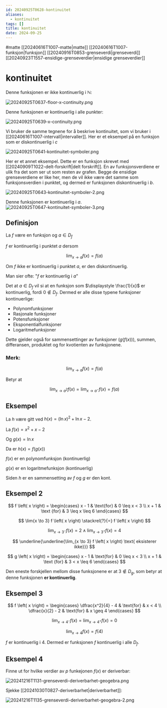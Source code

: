 ```yaml
---
id: 20240925T0628-kontinuitet
aliases:
  - kontinuitet
tags: []
title: kontinuitet
date: 2024-09-25
---
```


#matte [[20240616T1007-matte|matte]] [[20240616T1007-funksjon|funksjon]] [[20240916T0853-grenseverdi|grenseverdi]] [[20240923T1557-ensidige-grenseverdier|ensidige grenseverdier]]

# kontinuitet

Denne funksjonen er ikke kontinuerlig i $\mathbb{N}$:

![20240925T0637-floor-x-continuity.png](Assets/20240925T0637-floor-x-continuity.png)

Denne funksjonen er kontinuerlig i alle punkter:

![20240925T0639-x-continuity.png](Assets/20240925T0639-x-continuity.png)

Vi bruker de samme tegnene for å beskrive kontinuitet, som vi bruker i [[20240616T1007-intervall|intervaller]]. Her er et eksempel på en funksjon som er diskontinuerlig i $c$

![20240925T0641-kontinuitet-symboler.png](Assets/20240925T0641-kontinuitet-symboler.png)

Her er et annet eksempel. Dette er en funksjon skrevet med [[20240909T1022-delt-forskrift|delt forskrift]]. En av funksjonsverdiene er ulik fra det som ser ut som resten av grafen. Begge de ensidige grenseverdiene er like her, men de vil ikke være det samme som funksjonsverdien i punktet, og dermed er funksjonen diskontinuerlig i $b$.

![20240925T0643-kontinuitet-symboler-2.png](Assets/20240925T0643-kontinuitet-symboler-2.png)

Denne funksjonen er kontinuerlig i $a$.
![20240925T0647-kontinuitet-symboler-3.png](Assets/20240925T0647-kontinuitet-symboler-3.png)

## Definisjon

La $f$ være en funksjon og $a \in D_{f}$

$f$ er kontinuerlig i punktet $a$ dersom

$$
\lim_{x \to a} f \left( x \right) = f \left( a \right)
$$

Om $f$ ikke er kontinuerlig i punktet $a$, er den diskontinuerlig.

Man sier ofte: "$f$ er kontinuerlig i $a$"

Det at $a \in D_{f}$ vil si at en funksjon som $\displaystyle \frac{1}{x}$ er kontinuerlig, fordi $0 \notin D_{f}$. Dermed er alle disse typene funksjoner kontinuerlige:

- Polynomfunksjoner
- Rasjonale funksjoner
- Potensfunksjoner
- Eksponentialfunksjoner
- Logaritmefunksjoner

Dette gjelder også for sammensettinger av funksjoner ($g \left( f \left( x \right) \right)$), summen, differansen, produktet og for kvotienten av funksjonene.

### Merk:

$$
\lim_{x \to a} f \left( x \right) = f \left( a \right)
$$

Betyr at

$$
\lim_{x \to a^{2}} f \left( x \right) = \lim_{x \to a^{-}} f \left( x \right) = f \left( a \right)
$$

## Eksempel

La $h$ være gitt ved $h(x) = (\ln{x})^{2} + \ln{x} - 2$.

La $f(x) = x^{2} + x - 2$

Og $g(x) = \ln{x}$

Da er $h(x) = f(g(x))$

$f(x)$ er en polynomfunksjon (kontinuerlig)

$g(x)$ er en logaritmefunksjon (kontinuerlig)

Siden $h$ er en sammensetting av $f$ og $g$ er den kont.

## Eksempel 2

$$
f \left( x \right) = \begin{cases}
x - 1 & \text{for} & 0 \leq x < 3 \\
x + 1 & \text {for} & 3 \leq x \leq 6
\end{cases}
$$

$$
\lim{x \to 3} f \left( x \right) \stackrel{?}{=} f \left( x \right)
$$

$$
\lim_{x \to 3^{-}} f \left( x \right) = 2 \land \lim_{x \to 3^{+}} f \left( x \right) = 4
$$

$$
\underline{\underline{\lim_{x \to 3} f \left( x \right) \text{ eksisterer ikke}}}
$$

$$
g \left( x \right) = \begin{cases}
x - 1 & \text{for} & 0 \leq x < 3 \\
x + 1 & \text {for} & 3 < x \leq 6
\end{cases}
$$

Den eneste forskjellen mellom disse funksjonene er at $3 \notin D_{g}$, som betyr at denne funksjonen **er kontinuerlig**.

## Eksempel 3

$$
f \left( x \right) = \begin{cases}
\dfrac{x^2}{4} - 4 & \text{for} & x < 4 \\
\dfrac{x}{2} - 2 & \text{for} &  x \geq 4
\end{cases}
$$

$$
\lim_{x \to 4^{-}} f \left( x \right) = \lim_{x \to 4^{+}} f \left( x \right) = 0
$$

$$
\lim_{x \to 4} f \left( x \right) = f \left( 4 \right)
$$

$f$ er kontinuerlig i 4. Dermed er funksjonen $f$ kontinuerlig i alle $D_{f}$.

## Eksempel 4

Finne ut for hvilke verdier av $p$ funkejonen $f \left( x \right)$ er deriverbar:

![20241216T1131-grenseverdi-deriverbarhet-geogebra.png](Assets/20241216T1131-grenseverdi-deriverbarhet-geogebra.png)

Sjekke [[20241030T0827-deriverbarhet|deriverbarhet]]:

![20241216T1135-grenseverdi-deriverbarhet-geogebra-2.png](Assets/20241216T1135-grenseverdi-deriverbarhet-geogebra-2.png)
